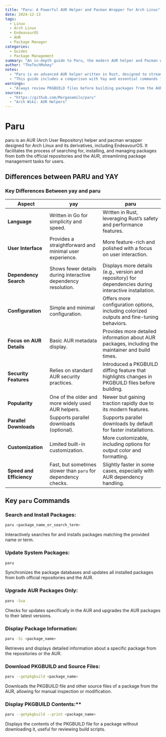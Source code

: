 ```yaml
---
title: "Paru: A Powerful AUR Helper and Pacman Wrapper for Arch Linux"
date: 2024-12-13
tags:
  - Linux
  - Arch Linux
  - EndeavourOS
  - AUR
  - Package Manager
categories:
  - Guides
  - Package Management
summary: "An in-depth guide to Paru, the modern AUR helper and Pacman wrapper for Arch Linux, highlighting its features, key commands, and differences from Yay."
author: "TheTechMokey"
notes:
  - "Paru is an advanced AUR helper written in Rust, designed to streamline package management for Arch Linux users."
  - "This guide includes a comparison with Yay and essential commands for searching, installing, and managing packages."
warnings:
  - "Always review PKGBUILD files before building packages from the AUR to ensure their safety."
sources:
  - "https://github.com/Morganamilo/paru"
  - "Arch Wiki: AUR Helpers"
---
```



# Paru
paru is an AUR (Arch User Repository) helper and pacman wrapper designed for Arch Linux and its derivatives, including EndeavourOS. It facilitates the process of searching for, installing, and managing packages from both the official repositories and the AUR, streamlining package management tasks for users. 
## Differences between PARU and YAY

### Key Differences Between yay and paru

| **Aspect**               | **yay**                                                       | **paru**                                                                                               |
| ------------------------ | ------------------------------------------------------------- | ------------------------------------------------------------------------------------------------------ |
| **Language**             | Written in Go for simplicity and speed.                       | Written in Rust, leveraging Rust’s safety and performance features.                                    |
| **User Interface**       | Provides a straightforward and minimal user experience.       | More feature-rich and polished with a focus on user interaction.                                       |
| **Dependency Search**    | Shows fewer details during interactive dependency resolution. | Displays more details (e.g., version and repository) for dependencies during interactive installation. |
| **Configuration**        | Simple and minimal configuration.                             | Offers more configuration options, including colorized outputs and fine-tuning behaviors.              |
| **Focus on AUR Details** | Basic AUR metadata display.                                   | Provides more detailed information about AUR packages, including the maintainer and build times.       |
| **Security Features**    | Relies on standard AUR security practices.                    | Introduced a PKGBUILD diffing feature that highlights changes in PKGBUILD files before building.       |
| **Popularity**           | One of the older and more widely used AUR helpers.            | Newer but gaining traction rapidly due to its modern features.                                         |
| **Parallel Downloads**   | Supports parallel downloads (optional).                       | Supports parallel downloads by default for faster installations.                                       |
| **Customization**        | Limited built-in customization.                               | More customizable, including options for output color and formatting.                                  |
| **Speed and Efficiency** | Fast, but sometimes slower than `paru` for dependency checks. | Slightly faster in some cases, especially with AUR dependency handling.                                |

## Key `paru` Commands

### Search and Install Packages:
```bash
paru <package_name_or_search_term>
```
Interactively searches for and installs packages matching the provided name or term.
### Update System Packages:
```bash
paru
``` 
Synchronizes the package databases and updates all installed packages from both official repositories and the AUR.
### Upgrade AUR Packages Only:
```bash
paru -Sua
```
Checks for updates specifically in the AUR and upgrades the AUR packages to their latest versions.
### Display Package Information:
```bash
paru -Si <package_name>
```
Retrieves and displays detailed information about a specific package from the repositories or the AUR.
### Download PKGBUILD and Source Files:
```bash
paru --getpkgbuild <package_name>
```
Downloads the PKGBUILD file and other source files of a package from the AUR, allowing for manual inspection or modification.
### Display PKGBUILD Contents:**
```bash
paru --getpkgbuild --print <package_name>
```
Displays the contents of the PKGBUILD file for a package without downloading it, useful for reviewing build scripts.